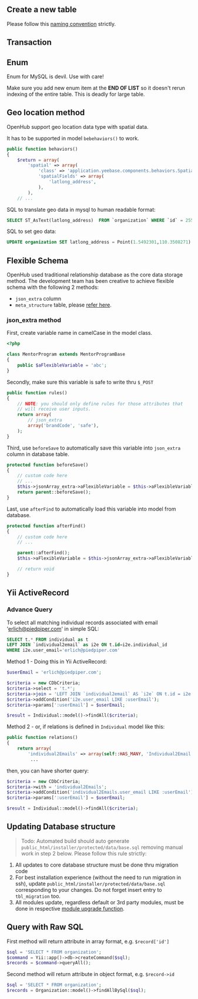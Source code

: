 ## Create a new table
Please follow this [naming convention](Extending-Model-Meta) strictly.

## Transaction

## Enum
Enum for MySQL is devil. Use with care!

Make sure you add new enum item at the **END OF LIST** so it doesn't rerun indexing of the entire table. This is deadly for large table.

## Geo location method
OpenHub support geo location data type with spatial data.

It has to be supported in model `bebehaviors()` to work.

```php
public function behaviors()
{
    $return = array(
        'spatial' => array(
            'class' => 'application.yeebase.components.behaviors.SpatialDataBehavior',
            'spatialFields' => array(
                'latlong_address',
            ),
        ),
    // ...
```

SQL to translate geo data in mysql to human readable format:
```sql
SELECT ST_AsText(latlong_address)  FROM `organization` WHERE `id` = 2552
```
SQL to set geo data:
```sql
UPDATE organization SET latlong_address = Point(1.5492301,110.3508271) WHERE latlong_address IS NULL AND id=x
```

## Flexible Schema
OpenHub used traditional relationship database as the core data storage method. The development team has been creative to  achieve flexible schema with the following 2 methods:
  * `json_extra` column
  * `meta_structure` table, please [refer here](Extending-Model-Meta).


### json_extra method
First, create variable name in camelCase in the model class.
```php
<?php

class MentorProgram extends MentorProgramBase
{
	public $aFlexibleVariable = 'abc';
}
```

Secondly, make sure this variable is safe to write thru `$_POST`
```php
public function rules()
{
    // NOTE: you should only define rules for those attributes that
    // will receive user inputs.
    return array(
        // json_extra
        array('brandCode', 'safe'),
    );
}
```

Third, use `beforeSave` to automatically save this variable into `json_extra` column in database table.
```php
protected function beforeSave()
{
    // custom code here
    // ...
    $this->jsonArray_extra->aFlexibleVariable = $this->aFlexibleVariable;
    return parent::beforeSave();
}
```

Last, use `afterFind` to automatically load this variable into model from database.
```php
protected function afterFind()
{
    // custom code here
    // ...

    parent::afterFind();
    $this->aFlexibleVariable = $this->jsonArray_extra->aFlexibleVariable;

    // return void
}
```

## Yii ActiveRecord
### Advance Query

To select all matching individual records associated with email 'erlich@piedpiper.com' in simple SQL:

``` sql
SELECT t.* FROM individual as t 
LEFT JOIN `individual2email` as i2e ON t.id=i2e.individual_id 
WHERE i2e.user_email='erlich@piedpiper.com'
```

Method 1 - Doing this in Yii ActiveRecord:

``` php
$userEmail = 'erlich@piedpiper.com';

$criteria = new CDbCriteria;
$criteria->select = 't.*';
$criteria->join = 'LEFT JOIN `individual2email` AS `i2e` ON t.id = i2e.individual_id';
$criteria->addCondition('i2e.user_email LIKE :userEmail');
$criteria->params[':userEmail'] = $userEmail;

$result = Individual::model()->findAll($criteria);
```

Method 2 - or, if relations is defined in `Individual` model like this:
``` php
public function relations()
{
    return array(
        'individual2Emails' => array(self::HAS_MANY, 'Individual2Email', 'individual_id'),
         ...
```

then, you can have shorter query:
```php
$criteria = new CDbCriteria;
$criteria->with = 'individual2Emails';
$criteria->addCondition('individual2Emails.user_email LIKE :userEmail');
$criteria->params[':userEmail'] = $userEmail;

$result = Individual::model()->findAll($criteria);
```

## Updating Database structure
> Todo: Automated build should auto generate `public_html/installer/protected/data/base.sql` removing manual work in step 2 below.
Please follow this rule strictly:
1. All updates to core database structure must be done thru migration code
2. For best installation experience (without the need to run migration in ssh), update `public_html/installer/protected/data/base.sql` corresponding to your changes. Do not forget insert entry to `tbl_migration`  too.
3. All modules update, regardless default or 3rd party modules, must be done in respective [module upgrade function](Module-Install-&-Upgrade).

## Query with Raw SQL
First method will return attribute in array format, e.g.  `$record['id']`
```php
$sql = 'SELECT * FROM organization';
$command = Yii::app()->db->createCommand($sql);
$records = $command->queryAll();
```

Second method will return attribute in object format, e.g.  `$record->id`
```php
$sql = 'SELECT * FROM organization';
$records = Organization::model()->findAllBySql($sql);
```
